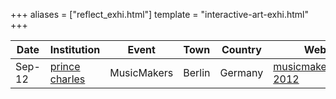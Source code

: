 +++
aliases = ["reflect_exhi.html"]
template = "interactive-art-exhi.html"
+++

| Date | Institution | Event | Town | Country | Website |
| - | - | - | - | - | - |
| Sep-12 | [prince charles](http://princecharlesberlin.com) | MusicMakers | Berlin | Germany | [musicmake.rs/berlin-2012](http://musicmake.rs/berlin-2012/) |
